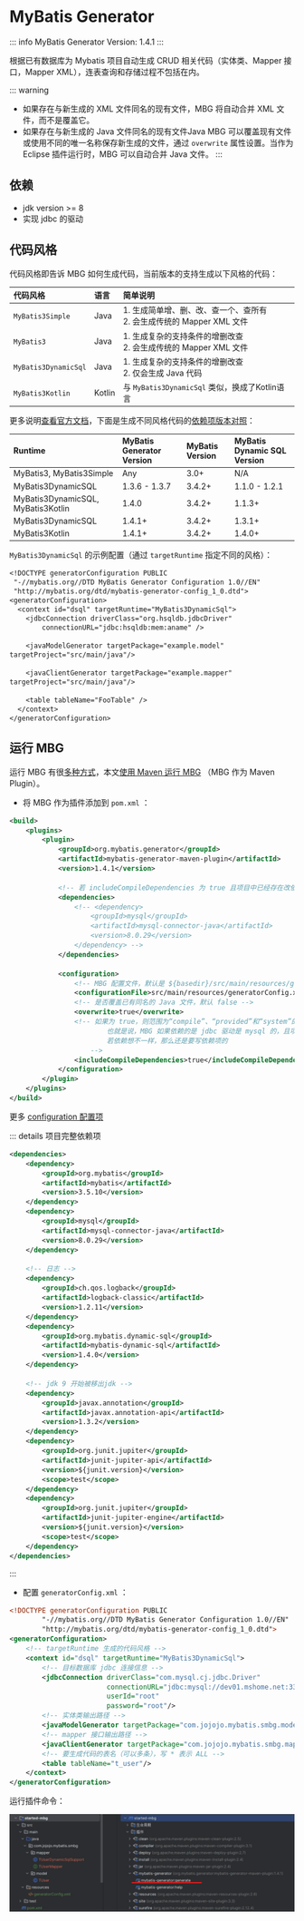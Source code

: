
# MyBatis Generator

::: info
MyBatis Generator Version: 1.4.1
:::

根据已有数据库为 Mybatis 项目自动生成 CRUD 相关代码（实体类、Mapper 接口，Mapper XML），连表查询和存储过程不包括在内。

::: warning

- 如果存在与新生成的 XML 文件同名的现有文件，MBG 将自动合并 XML 文件，而不是覆盖它。
- 如果存在与新生成的 Java 文件同名的现有文件Java MBG 可以覆盖现有文件或使用不同的唯一名称保存新生成的文件，通过 `overwrite` 属性设置。当作为 Eclipse 插件运行时，MBG 可以自动合并 Java 文件。
:::

## 依赖

- jdk version >= 8
- 实现 jdbc 的驱动

## 代码风格

代码风格即告诉 MBG 如何生成代码，当前版本的支持生成以下风格的代码：

| 代码风格             | 语言 | 简单说明                                                         |
| :------------------- | :------- | :----------------------------------------------------------- |
| `MyBatis3Simple`     | Java     | 1. 生成简单增、删、改、查一个、查所有<br>2. 会生成传统的 Mapper XML 文件 |
| `MyBatis3`           | Java     | 1. 生成复杂的支持条件的增删改查<br/>2. 会生成传统的 Mapper XML 文件 |
| `MyBatis3DynamicSql` | Java     | 1. 生成复杂的支持条件的增删改查<br/>2. 仅会生成 Java 代码    |
| `MyBatis3Kotlin`     | Kotlin   | 与 `MyBatis3DynamicSql` 类似，换成了Kotlin语言               |

更多说明[查看官方文档](https://mybatis.org/generator/quickstart.html#target-runtime-information-and-samples)，下面是生成不同风格代码的[依赖项版本对照](https://marketplace.eclipse.org/content/mybatis-generator)：

| Runtime                            | MyBatis Generator Version | MyBatis Version | MyBatis Dynamic SQL Version |
| :--------------------------------- | :------------------------ | :-------------- | :-------------------------- |
| MyBatis3, MyBatis3Simple           | Any                       | 3.0+            | N/A                         |
| MyBatis3DynamicSQL                 | 1.3.6 - 1.3.7             | 3.4.2+          | 1.1.0 - 1.2.1               |
| MyBatis3DynamicSQL, MyBatis3Kotlin | 1.4.0                     | 3.4.2+          | 1.1.3+                      |
| MyBatis3DynamicSQL                 | 1.4.1+                    | 3.4.2+          | 1.3.1+                      |
| MyBatis3Kotlin                     | 1.4.1+                    | 3.4.2+          | 1.4.0+                      |

`MyBatis3DynamicSql` 的示例配置（通过 `targetRuntime` 指定不同的风格）：

```xml{5}
<!DOCTYPE generatorConfiguration PUBLIC
 "-//mybatis.org//DTD MyBatis Generator Configuration 1.0//EN"
 "http://mybatis.org/dtd/mybatis-generator-config_1_0.dtd">
<generatorConfiguration>
  <context id="dsql" targetRuntime="MyBatis3DynamicSql">
    <jdbcConnection driverClass="org.hsqldb.jdbcDriver"
        connectionURL="jdbc:hsqldb:mem:aname" />

    <javaModelGenerator targetPackage="example.model" targetProject="src/main/java"/>

    <javaClientGenerator targetPackage="example.mapper" targetProject="src/main/java"/>

    <table tableName="FooTable" />
  </context>
</generatorConfiguration>
```

## 运行 MBG

运行 MBG 有很[多种方式](https://mybatis.org/generator/running/running.html)，本文[使用 Maven 运行 MBG](https://mybatis.org/generator/running/runningWithMaven.html) （MBG 作为 Maven Plugin）。

- 将 MBG 作为插件添加到 `pom.xml` ：

```xml
<build>
    <plugins>
        <plugin>
            <groupId>org.mybatis.generator</groupId>
            <artifactId>mybatis-generator-maven-plugin</artifactId>
            <version>1.4.1</version>

            <!-- 若 includeCompileDependencies 为 true 且项目中已经存在改依赖可以不写 -->
            <dependencies>
                <!-- <dependency>
                    <groupId>mysql</groupId>
                    <artifactId>mysql-connector-java</artifactId>
                    <version>8.0.29</version>
                </dependency> -->
            </dependencies>

            <configuration>
                <!-- MBG 配置文件，默认是 ${basedir}/src/main/resources/generatorConfig.xml，所以这里不惜也是可以的 -->
                <configurationFile>src/main/resources/generatorConfig.xml</configurationFile>
                <!-- 是否覆盖已有同名的 Java 文件，默认 false -->
                <overwrite>true</overwrite>
                <!-- 如果为 true，则范围为“compile”、“provided”和“system”的依赖项将添加到生成器的类路径中。
                        也就是说，MBG 如果依赖的是 jdbc 驱动是 mysql 的，且项目也以来了，这里 plugin 就不用重复写。
                        若依赖想不一样，那么还是要写依赖项的
                    -->
                <includeCompileDependencies>true</includeCompileDependencies>
            </configuration>
        </plugin>
    </plugins>
</build>
```

更多 [configuration 配置项](https://mybatis.org/generator/running/runningWithMaven.html#parameter-reference)

::: details 项目完整依赖项

```xml
<dependencies>
    <dependency>
        <groupId>org.mybatis</groupId>
        <artifactId>mybatis</artifactId>
        <version>3.5.10</version>
    </dependency>
    <dependency>
        <groupId>mysql</groupId>
        <artifactId>mysql-connector-java</artifactId>
        <version>8.0.29</version>
    </dependency>

    <!-- 日志 -->
    <dependency>
        <groupId>ch.qos.logback</groupId>
        <artifactId>logback-classic</artifactId>
        <version>1.2.11</version>
    </dependency>
    <dependency>
        <groupId>org.mybatis.dynamic-sql</groupId>
        <artifactId>mybatis-dynamic-sql</artifactId>
        <version>1.4.0</version>
    </dependency>

    <!-- jdk 9 开始被移出jdk -->
    <dependency>
        <groupId>javax.annotation</groupId>
        <artifactId>javax.annotation-api</artifactId>
        <version>1.3.2</version>
    </dependency>
    <dependency>
        <groupId>org.junit.jupiter</groupId>
        <artifactId>junit-jupiter-api</artifactId>
        <version>${junit.version}</version>
        <scope>test</scope>
    </dependency>
    <dependency>
        <groupId>org.junit.jupiter</groupId>
        <artifactId>junit-jupiter-engine</artifactId>
        <version>${junit.version}</version>
        <scope>test</scope>
    </dependency>
</dependencies>
```

:::

- 配置 `generatorConfig.xml` ：

```xml
<!DOCTYPE generatorConfiguration PUBLIC
        "-//mybatis.org//DTD MyBatis Generator Configuration 1.0//EN"
        "http://mybatis.org/dtd/mybatis-generator-config_1_0.dtd">
<generatorConfiguration>
    <!-- targetRuntime 生成的代码风格 -->
    <context id="dsql" targetRuntime="MyBatis3DynamicSql">
        <!-- 目标数据库 jdbc 连接信息 -->
        <jdbcConnection driverClass="com.mysql.cj.jdbc.Driver"
                        connectionURL="jdbc:mysql://dev01.mshome.net:3306/test"
                        userId="root"
                        password="root"/>
        <!-- 实体类输出路径 -->
        <javaModelGenerator targetPackage="com.jojojo.mybatis.smbg.model" targetProject="src/main/java"/>
        <!-- mapper 接口输出路径 -->
        <javaClientGenerator targetPackage="com.jojojo.mybatis.smbg.mapper" targetProject="src/main/java"/>
        <!-- 要生成代码的表名（可以多条），写 * 表示 ALL -->
        <table tableName="t_user"/>
    </context>
</generatorConfiguration>
```

运行插件命令：

![IDEA 运行 MBG 插件命令](https://raw.githubusercontent.com/JoJoJotarou/notes/master/img/202207261721065.png)
